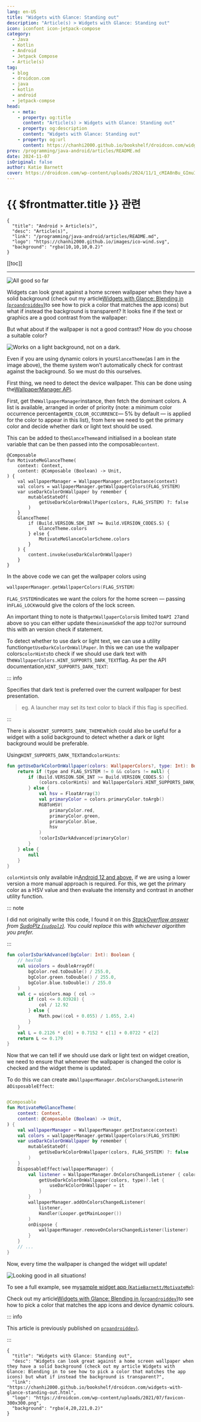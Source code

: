 ```yaml
---
lang: en-US
title: "Widgets with Glance: Standing out"
description: "Article(s) > Widgets with Glance: Standing out"
icon: iconfont icon-jetpack-compose
category:
  - Java
  - Kotlin
  - Android
  - Jetpack Compose
  - Article(s)
tag:
  - blog
  - droidcon.com
  - java
  - kotlin
  - android
  - jetpack-compse
head:
  - - meta:
    - property: og:title
      content: "Article(s) > Widgets with Glance: Standing out"
    - property: og:description
      content: "Widgets with Glance: Standing out"
    - property: og:url
      content: https://chanhi2000.github.io/bookshelf/droidcon.com/widgets-with-glance-standing-out.html
prev: /programming/java-android/articles/README.md
date: 2024-11-07
isOriginal: false
author: Katie Barnett
cover: https://droidcon.com/wp-content/uploads/2024/11/1_cMIA8nBu_GImuIfLIgioxQ-600x360.webp
---
```


# {{ $frontmatter.title }} 관련

```component VPCard
{
  "title": "Android > Article(s)",
  "desc": "Article(s)",
  "link": "/programming/java-android/articles/README.md",
  "logo": "https://chanhi2000.github.io/images/ico-wind.svg",
  "background": "rgba(10,10,10,0.2)"
}
```

[[toc]]

---

<SiteInfo
  name="Widgets with Glance: Standing out"
  desc="Widgets can look great against a home screen wallpaper when they have a solid background (check out my article Widgets with Glance: Blending in to see how to pick a color that matches the app icons) but what if instead the background is transparent?"
  url="https://droidcon.com/widgets-with-glance-standing-out"
  logo="https://droidcon.com/wp-content/uploads/2021/07/favicon-300x300.png"
  preview="https://droidcon.com/wp-content/uploads/2024/11/1_cMIA8nBu_GImuIfLIgioxQ-600x360.webp"/>

![All good so far](https://droidcon.com/wp-content/uploads/2024/11/1_cMIA8nBu_GImuIfLIgioxQ-600x360.webp)

Widgets can look great against a home screen wallpaper when they have a solid background (check out my article[Widgets with Glance: Blending in (<VPIcon icon="fa-brands fa-medium"/>`proandroiddev`)](https://proandroiddev.com/widgets-with-glance-blending-in-ae1e52a6cb6f)to see how to pick a color that matches the app icons) but what if instead the background is transparent? It looks fine if the text or graphics are a good contrast from the wallpaper:

But what about if the wallpaper is not a good contrast? How do you choose a suitable color?

![Works on a light background, not on a dark.](https://droidcon.com/wp-content/uploads/2024/11/1_L6ieC3kyYswQJ3F9FpRH6Q-600x360.webp)

Even if you are using dynamic colors in your`GlanceTheme`(as I am in the image above), the theme system won’t automatically check for contrast against the background. So we must do this ourselves.

First thing, we need to detect the device wallpaper. This can be done using the[<VPIcon icon="fa-brands fa-android"/>WallpaperManager API](https://developer.android.com/reference/android/app/WallpaperManager).

First, get the`WallpaperManager`instance, then fetch the dominant colors. A list is available, arranged in order of priority (note: a minimum color occurrence percentage`MIN_COLOR_OCCURRENCE`— 5% by default — is applied for the color to appear in this list), from here we need to get the primary color and decide whether dark or light text should be used.

This can be added to the`GlanceTheme`and initialised in a boolean state variable that can be then passed into the composable`content`.

```kotlin{6} title="MotivateMeGlanceTheme.kt"
@Composable
fun MotivateMeGlanceTheme(
    context: Context,
    content: @Composable (Boolean) -> Unit,
) {
    val wallpaperManager = WallpaperManager.getInstance(context)
    val colors = wallpaperManager.getWallpaperColors(FLAG_SYSTEM)
    var useDarkColorOnWallpaper by remember {
        mutableStateOf(
            getUseDarkColorOnWallPaper(colors, FLAG_SYSTEM) ?: false
        )
    }
    GlanceTheme(
        if (Build.VERSION.SDK_INT >= Build.VERSION_CODES.S) {
            GlanceTheme.colors
        } else {
            MotivateMeGlanceColorScheme.colors
        }
    ) {
        content.invoke(useDarkColorOnWallpaper)
    }
}
```

<!-- @include: https://gist.github.com/KatieBarnett/a708ad418930f630ce6733a2ed33d8f8/raw/dff62c8d3b2b81333b31bf306fde931934f838a9/MotivateMeGlanceTheme.kt -->

In the above code we can get the wallpaper colors using

```kotlin
wallpaperManager.getWallpaperColors(FLAG_SYSTEM)
```

`FLAG_SYSTEM`indicates we want the colors for the home screen — passing in`FLAG_LOCK`would give the colors of the lock screen.

An important thing to note is that`getWallpaperColors`is limited to`API 27`and above so you can either update the`minimumSdk`of the app to`27`or surround this with an version check if statement.

To detect whether to use dark or light text, we can use a utility function`getUseDarkColorOnWallPaper`. In this we can use the wallpaper colors`colorHints`to check if we should use dark text with the`WallpaperColors.HINT_SUPPORTS_DARK_TEXT`flag. As per the API documentation,`HINT_SUPPORTS_DARK_TEXT`:

::: info

Specifies that dark text is preferred over the current wallpaper for best presentation.  

> eg. A launcher may set its text color to black if this flag is specified.

:::

There is also`HINT_SUPPORTS_DARK_THEME`which could also be useful for a widget with a solid background to detect whether a dark or light background would be preferable.

Using`HINT_SUPPORTS_DARK_TEXT`and`colorHints`:

```kotlin title="WidgetUtil.kt"
fun getUseDarkColorOnWallpaper(colors: WallpaperColors?, type: Int): Boolean? {
    return if (type and FLAG_SYSTEM != 0 && colors != null) {
        if (Build.VERSION.SDK_INT >= Build.VERSION_CODES.S) {
            (colors.colorHints) and WallpaperColors.HINT_SUPPORTS_DARK_TEXT != 0
        } else {
            val hsv = FloatArray(3)
            val primaryColor = colors.primaryColor.toArgb()
            RGBToHSV(
                primaryColor.red,
                primaryColor.green,
                primaryColor.blue,
                hsv
            )
            !colorIsDarkAdvanced(primaryColor)
        }
    } else {
        null
    }
}
```

<!-- @include: https://gist.github.com/KatieBarnett/250ba461df486d9db169b66b021daf72/raw/eb002904924fc9f0b6c927d57c621735e380a43e/WidgetUtil.kt -->

`colorHints`is only available in[Android 12 and above](https://android.com/intl/en_au/android-12/#a12-color-reimagined), if we are using a lower version a more manual approach is required. For this, we get the primary color as a HSV value and then evaluate the intensity and contrast in another utility function.

::: note

I did not originally write this code, I found it on this *[<VPIcon icon="fa-brands fa-stack-overflow"/>StackOverflow answer](https://stackoverflow.com/a/41491220/4714860) from [SudoPlz (<VPIcon icon="fa-brands fa-stack-overflow"/>`sudoplz`)](https://stackoverflow.com/users/1658268/sudoplz). You could replace this with whichever algorithm you prefer.*

:::

```kotlin title="WidgetUtil.kt"
fun colorIsDarkAdvanced(bgColor: Int): Boolean {
    // hexToB
    val uicolors = doubleArrayOf(
        bgColor.red.toDouble() / 255.0,
        bgColor.green.toDouble() / 255.0,
        bgColor.blue.toDouble() / 255.0
    )
    val c = uicolors.map { col ->
        if (col <= 0.03928) {
            col / 12.92
        } else {
            Math.pow((col + 0.055) / 1.055, 2.4)
        }
    }
    val L = 0.2126 * c[0] + 0.7152 * c[1] + 0.0722 * c[2]
    return L <= 0.179
}
```

<!-- @include: https://gist.github.com/KatieBarnett/95ed365619d5846ba5cae38afcf4cf28/raw/e56f0f251d1e540702fd4e3cd6785d5037e81fbd/WidgetUtil.kt -->

Now that we can tell if we should use dark or light text on widget creation, we need to ensure that whenever the wallpaper is changed the color is checked and the widget theme is updated.

To do this we can create a`WallpaperManager.OnColorsChangedListener`in a`DisposableEffect`:

```kotlin title="MotivateMeGlanceTheme.kt"

@Composable
fun MotivateMeGlanceTheme(
    context: Context,
    content: @Composable (Boolean) -> Unit,
) {
    val wallpaperManager = WallpaperManager.getInstance(context)
    val colors = wallpaperManager.getWallpaperColors(FLAG_SYSTEM)
    var useDarkColorOnWallpaper by remember {
        mutableStateOf(
            getUseDarkColorOnWallpaper(colors, FLAG_SYSTEM) ?: false
        )
    }
    DisposableEffect(wallpaperManager) {
        val listener = WallpaperManager.OnColorsChangedListener { colors, type ->
            getUseDarkColorOnWallpaper(colors, type)?.let {
                useDarkColorOnWallpaper = it
            }
        }
        wallpaperManager.addOnColorsChangedListener(
            listener,
            Handler(Looper.getMainLooper())
        )
        onDispose {
            wallpaperManager.removeOnColorsChangedListener(listener)
        }
    }
    // ...
}
```

<!-- @include: https://gist.github.com/KatieBarnett/349352b14c35d5ed23a65e174d4a21ea/raw/1162b7b978457250d40f5ca932c3beb2b6c941bb/MotivateMeGlanceTheme.kt -->

Now, every time the wallpaper is changed the widget will update!

![Looking good in all situations!](https://droidcon.com/wp-content/uploads/2024/11/1_mky0GpsMOkUNapd6diKK2A-600x360.webp)

To see a full example, see my[sample widget app (<VPIcon icon="iconfont icon-github"/>`KatieBarnett/MotivateMe`)](https://github.com/KatieBarnett/MotivateMe/tree/workshop/Activity-12):

<SiteInfo
  name="KatieBarnett/MotivateMe"
  desc="Sample app for Widget Fever: A Hands-On Workshop with Jetpack Compose Glance & Gemini"
  url="https://github.com/KatieBarnett/MotivateMe/tree/workshop/Activity-12"
  logo="https://github.githubassets.com/favicons/favicon-dark.svg"
  preview="https://opengraph.githubassets.com/e48744e1af1e9e66eb80f2b5d2e02dc223574c5da2a50758e30a7af1b5bb0d3f/KatieBarnett/MotivateMe"/>

Check out my article[Widgets with Glance: Blending in (<VPIcon icon="fa-brands fa-medium"/>`proandroiddev`)](https://proandroiddev.com/widgets-with-glance-blending-in-ae1e52a6cb6f)to see how to pick a color that matches the app icons and device dynamic colours.

::: info

This article is previously published on [<VPIcon icon="fa-brands fa-medium"/>`proandroiddev`)](https://proandroiddev.com/widgets-with-glance-standing-out-33834eee2dee).

<SiteInfo
  name="Widgets with Glance: Standing out"
  desc="Detect wallpaper colors so transparent widgets do not get lost in the background"
  url="https://proandroiddev.com/widgets-with-glance-standing-out-33834eee2dee/"
  logo="https://miro.medium.com/v2/resize:fill:256:256/1*A8VytPZQhvUf_MG6hm_Dlw.png"
  preview="https://miro.medium.com/v2/resize:fit:1200/1*mky0GpsMOkUNapd6diKK2A.jpeg"/>

:::

<!-- TODO: add ARTICLE CARD -->
```component VPCard
{
  "title": "Widgets with Glance: Standing out",
  "desc": "Widgets can look great against a home screen wallpaper when they have a solid background (check out my article Widgets with Glance: Blending in to see how to pick a color that matches the app icons) but what if instead the background is transparent?",
  "link": "https://chanhi2000.github.io/bookshelf/droidcon.com/widgets-with-glance-standing-out.html",
  "logo": "https://droidcon.com/wp-content/uploads/2021/07/favicon-300x300.png",
  "background": "rgba(4,20,221,0.2)"
}
```
